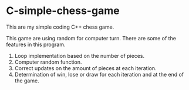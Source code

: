 # C-simple-chess-game
This are my simple coding C++ chess game.

This game are using random for computer turn.
There are some of the features in this program.
1. Loop implementation based on the number of pieces.
2. Computer random function.
3. Correct updates on the amount of pieces at each iteration.
4. Determination of win, lose or draw for each iteration and at the end of the game.
